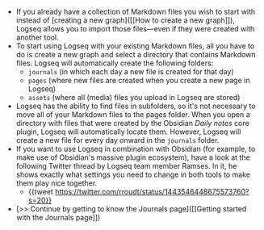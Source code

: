 - If you already have a collection of Markdown files you wish to start with instead of [creating a new graph]([[How to create a new graph]]), Logseq allows you to import those files—even if they were created with another tool.
- To start using Logseq with your existing Markdown files, all you have to do is create a new graph and select a directory that contains Markdown files. Logseq will automatically create the following folders:
	- `journals` (in which each day a new file is created for that day)
	- `pages` (where new files are created when you create a new page in Logseq)
	- `assets` (where all (media) files you upload in Logseq are stored)
- Logseq has the ability to find files in subfolders, so it's not necessary to move all of your Markdown files to the pages folder. When you open a directory with files that were created by the Obsidian _Daily notes_ core plugin, Logseq will automatically locate them. However, Logseq will create a new file for every day onward in the `journals` folder.
- If you want to use Logseq in combination with Obsidian (for example, to make use of Obsidian's massive plugin ecosystem), have a look at the following Twitter thread by Logseq team member Ramses. In it, he shows exactly what settings you need to change in both tools to make them play nice together.
	- {{tweet https://twitter.com/rroudt/status/1443546448675573760?s=20}}
- [>> Continue by getting to know the Journals page]([[Getting started with the Journals page]])